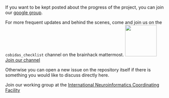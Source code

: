 If you want to be kept posted about the progress of the project, you can join
our [google group](https://groups.google.com/d/forum/cobidas-checklist).

For more frequent updates and behind the scenes, come and join us on the
`cobidas_checklist` channel on the brainhack mattermost.
<a href="https://mattermost.brainhack.org/brainhack/channels/cobidas_checklist"><img src="http://www.mattermost.org/wp-content/uploads/2016/03/logoHorizontal.png" width=100px />
Join our channel </a>

Otherwise you can open a new issue on the repository itself if there is
something you would like to discuss directly here.

Join our working group at the
[International Neuroinformatics Coordinating Facility](https://www.incf.org/sig/incfohbm-working-group-checklists-transparent-methods-reporting-neuroscience-ecobidas)
